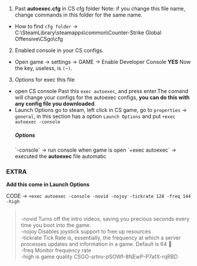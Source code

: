 1. Past <strong>autoexec.cfg</strong> in CS cfg folder
   Note: if you change this file name, change commands in this folder for the same name.

- How to find `cfg folder` -> C:\SteamLibrary\steamapps\common\Counter-Strike Global Offensive\CSgo\cfg

2. Enabled console in your CS configs.

- Open game -> settings -> GAME -> Enable Developer Console <strong>YES</strong>
  Now the key, useless, is `(~)`.

3. Options for exec this file

- open CS console
  Past this `exec autoexec`, and press enter.The comand will change your configs for the autoexec configs, <strong>you can do this with any config file you downloaded</strong>.
- Launch Options
  go to steam, left click in CS game, go to `properties` -> `general`, in this section has a option `Launch Options` and put `+exec autoexec -console`
  <h5>Options</h5>
  `-console` -> run console when game is open
  `+exec autoexec` -> executed the <strong>autoexec</strong> file automatic

### EXTRA

<span><strong>Add this come in Launch Options</strong></span>

CODE -> `+exec autoexec -console -novid -nojoy -tickrate 128 -freq 144 -high`

> </br>
> -novid
> Turns off the intro videos, saving you precious seconds every time you boot into the game.
> </br>
> -nojoy
> Disables joystick support to free up resources
> </br>
> -tickrate
> Tick Rate is, essentially, the frequency at which a server processes updates and information in a game. Default is 64 🥲
> </br>
> -freq
> Monitor frequency rate
> </br>
> -high
> is game quality
> CSGO-srtnv-pSOWf-8NEwP-P7afX-rqRBD
